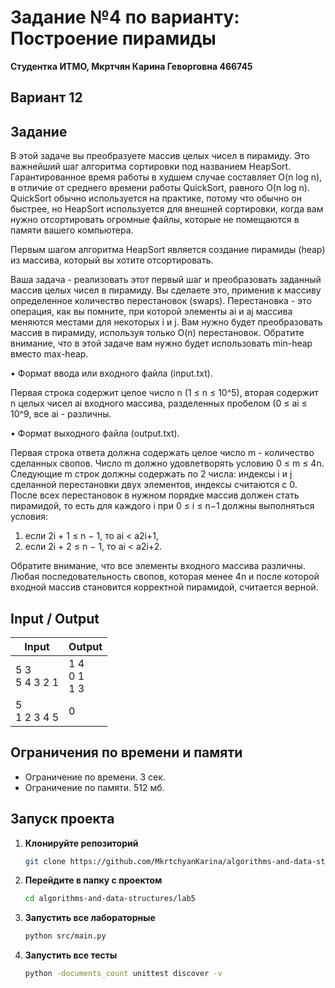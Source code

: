 # Задание №4 по варианту: Построение пирамиды
**Студентка ИТМО,  Мкртчян Карина Геворговна  466745**  

## Вариант 12

## Задание 
В этой задаче вы преобразуете массив целых чисел в пирамиду. Это важнейший шаг алгоритма сортировки под названием HeapSort. Гарантированное время
работы в худшем случае составляет O(n log n), в отличие от среднего времени работы QuickSort, равного O(n log n). QuickSort обычно используется на
практике, потому что обычно он быстрее, но HeapSort используется для внешней сортировки, когда вам нужно отсортировать огромные файлы, которые не
помещаются в памяти вашего компьютера.

Первым шагом алгоритма HeapSort является создание пирамиды (heap) из
массива, который вы хотите отсортировать.

Ваша задача - реализовать этот первый шаг и преобразовать заданный массив целых чисел в пирамиду. Вы сделаете это, применив к массиву определенное
количество перестановок (swaps). Перестановка - это операция, как вы помните,
при которой элементы ai и aj массива меняются местами для некоторых i и j.
Вам нужно будет преобразовать массив в пирамиду, используя только O(n) перестановок. Обратите внимание, что в этой задаче вам нужно будет использовать
min-heap вместо max-heap.

• Формат ввода или входного файла (input.txt). 

Первая строка содержит
целое число n (1 ≤ n ≤ 10^5), вторая содержит n целых чисел ai входного
массива, разделенных пробелом (0 ≤ ai ≤ 10^9, все ai - различны.

• Формат выходного файла (output.txt). 

Первая строка ответа должна содержать целое число m - количество сделанных свопов. Число m должно
удовлетворять условию 0 ≤ m ≤ 4n. Следующие m строк должны содержать по 2 числа: индексы i и j сделанной перестановки двух элементов,
индексы считаются с 0. После всех перестановок в нужном порядке массив должен стать пирамидой, то есть для каждого i при 0 ≤ i ≤ n−1 должны
выполняться условия:
1. если 2i + 1 ≤ n − 1, то ai < a2i+1,
2. если 2i + 2 ≤ n − 1, то ai < a2i+2.

Обратите внимание, что все элементы входного массива различны. Любая
последовательность свопов, которая менее 4n и после которой входной массив становится корректной пирамидой, считается верной.

## Input / Output 

| Input               | Output                  |
|---------------------|-------------------------|
| 5 3 <br/> 5 4 3 2 1 | 1 4 <br/> 0 1 <br/> 1 3 |
| 5 <br/> 1 2 3 4 5   | 0                       |

## Ограничения по времени и памяти

- Ограничение по времени. 3 сек.
- Ограничение по памяти. 512 мб.



## Запуск проекта
1. **Клонируйте репозиторий**
   ```bash
   git clone https://github.com/MkrtchyanKarina/algorithms-and-data-structures.git
   ```
2. **Перейдите в папку с проектом**
   ```bash
   cd algorithms-and-data-structures/lab5
   ```
3. **Запустить все лабораторные**
    ```bash
   python src/main.py
   ```
4. **Запустить все тесты**
    ```bash
   python -documents_count unittest discover -v
   ```
